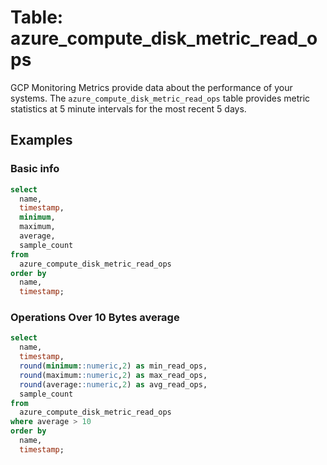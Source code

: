 # Table: azure_compute_disk_metric_read_ops

GCP Monitoring Metrics provide data about the performance of your systems. The `azure_compute_disk_metric_read_ops` table provides metric statistics at 5 minute intervals for the most recent 5 days.

## Examples

### Basic info

```sql
select
  name,
  timestamp,
  minimum,
  maximum,
  average,
  sample_count
from
  azure_compute_disk_metric_read_ops
order by
  name,
  timestamp;
```

### Operations Over 10 Bytes average

```sql
select
  name,
  timestamp,
  round(minimum::numeric,2) as min_read_ops,
  round(maximum::numeric,2) as max_read_ops,
  round(average::numeric,2) as avg_read_ops,
  sample_count
from
  azure_compute_disk_metric_read_ops
where average > 10
order by
  name,
  timestamp;
```
